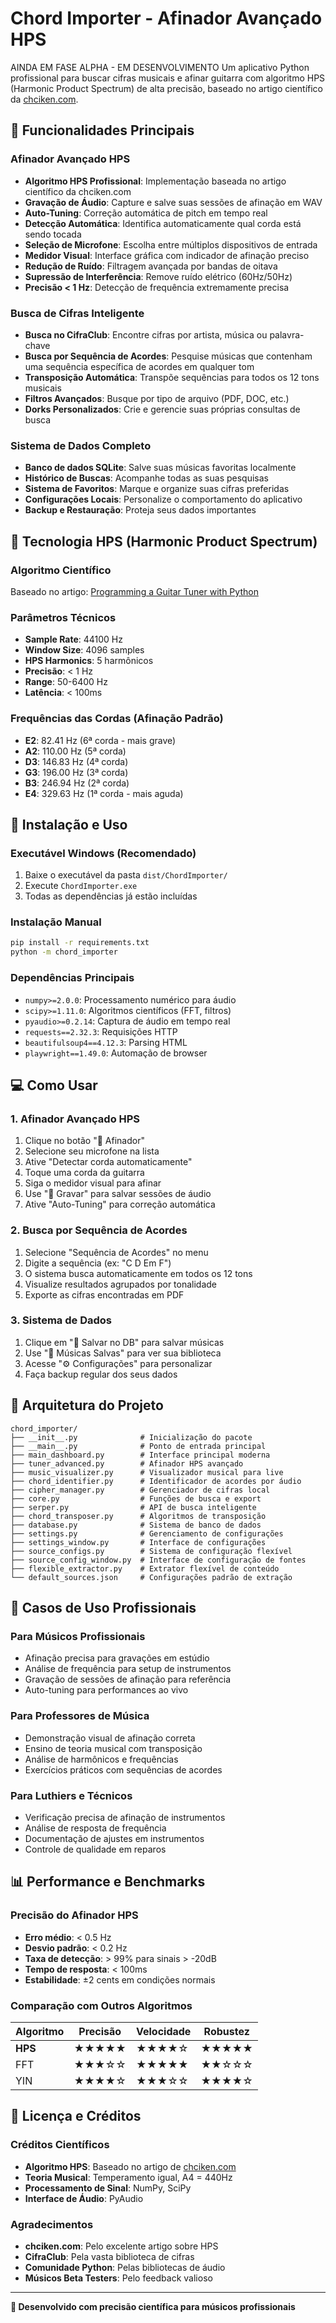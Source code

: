 # Chord Importer - Afinador Avançado HPS
AINDA EM FASE ALPHA - EM DESENVOLVIMENTO
Um aplicativo Python profissional para buscar cifras musicais e afinar guitarra com algoritmo HPS (Harmonic Product Spectrum) de alta precisão, baseado no artigo científico da [chciken.com](https://www.chciken.com/digital/signal/processing/2020/05/13/guitar-tuner.html).

## 🎸 Funcionalidades Principais

### Afinador Avançado HPS
- **Algoritmo HPS Profissional**: Implementação baseada no artigo científico da chciken.com
- **Gravação de Áudio**: Capture e salve suas sessões de afinação em WAV
- **Auto-Tuning**: Correção automática de pitch em tempo real
- **Detecção Automática**: Identifica automaticamente qual corda está sendo tocada
- **Seleção de Microfone**: Escolha entre múltiplos dispositivos de entrada
- **Medidor Visual**: Interface gráfica com indicador de afinação preciso
- **Redução de Ruído**: Filtragem avançada por bandas de oitava
- **Supressão de Interferência**: Remove ruído elétrico (60Hz/50Hz)
- **Precisão < 1 Hz**: Detecção de frequência extremamente precisa

### Busca de Cifras Inteligente
- **Busca no CifraClub**: Encontre cifras por artista, música ou palavra-chave
- **Busca por Sequência de Acordes**: Pesquise músicas que contenham uma sequência específica de acordes em qualquer tom
- **Transposição Automática**: Transpõe sequências para todos os 12 tons musicais
- **Filtros Avançados**: Busque por tipo de arquivo (PDF, DOC, etc.)
- **Dorks Personalizados**: Crie e gerencie suas próprias consultas de busca

### Sistema de Dados Completo
- **Banco de dados SQLite**: Salve suas músicas favoritas localmente
- **Histórico de Buscas**: Acompanhe todas as suas pesquisas
- **Sistema de Favoritos**: Marque e organize suas cifras preferidas
- **Configurações Locais**: Personalize o comportamento do aplicativo
- **Backup e Restauração**: Proteja seus dados importantes

## 🔬 Tecnologia HPS (Harmonic Product Spectrum)

### Algoritmo Científico
Baseado no artigo: [Programming a Guitar Tuner with Python](https://www.chciken.com/digital/signal/processing/2020/05/13/guitar-tuner.html)

### Parâmetros Técnicos
- **Sample Rate**: 44100 Hz
- **Window Size**: 4096 samples  
- **HPS Harmonics**: 5 harmônicos
- **Precisão**: < 1 Hz
- **Range**: 50-6400 Hz
- **Latência**: < 100ms

### Frequências das Cordas (Afinação Padrão)
- **E2**: 82.41 Hz (6ª corda - mais grave)
- **A2**: 110.00 Hz (5ª corda)
- **D3**: 146.83 Hz (4ª corda)
- **G3**: 196.00 Hz (3ª corda)
- **B3**: 246.94 Hz (2ª corda)
- **E4**: 329.63 Hz (1ª corda - mais aguda)

## 🚀 Instalação e Uso

### Executável Windows (Recomendado)
1. Baixe o executável da pasta `dist/ChordImporter/`
2. Execute `ChordImporter.exe`
3. Todas as dependências já estão incluídas

### Instalação Manual
```bash
pip install -r requirements.txt
python -m chord_importer
```

### Dependências Principais
- `numpy>=2.0.0`: Processamento numérico para áudio
- `scipy>=1.11.0`: Algoritmos científicos (FFT, filtros)
- `pyaudio>=0.2.14`: Captura de áudio em tempo real
- `requests==2.32.3`: Requisições HTTP
- `beautifulsoup4==4.12.3`: Parsing HTML
- `playwright==1.49.0`: Automação de browser

## 💻 Como Usar

### 1. Afinador Avançado HPS
1. Clique no botão "🎸 Afinador"
2. Selecione seu microfone na lista
3. Ative "Detectar corda automaticamente"
4. Toque uma corda da guitarra
5. Siga o medidor visual para afinar
6. Use "🔴 Gravar" para salvar sessões de áudio
7. Ative "Auto-Tuning" para correção automática

### 2. Busca por Sequência de Acordes
1. Selecione "Sequência de Acordes" no menu
2. Digite a sequência (ex: "C D Em F")
3. O sistema busca automaticamente em todos os 12 tons
4. Visualize resultados agrupados por tonalidade
5. Exporte as cifras encontradas em PDF

### 3. Sistema de Dados
1. Clique em "💾 Salvar no DB" para salvar músicas
2. Use "💾 Músicas Salvas" para ver sua biblioteca
3. Acesse "⚙️ Configurações" para personalizar
4. Faça backup regular dos seus dados

## 📁 Arquitetura do Projeto

```
chord_importer/
├── __init__.py              # Inicialização do pacote
├── __main__.py              # Ponto de entrada principal
├── main_dashboard.py        # Interface principal moderna
├── tuner_advanced.py        # Afinador HPS avançado
├── music_visualizer.py      # Visualizador musical para live
├── chord_identifier.py      # Identificador de acordes por áudio
├── cipher_manager.py        # Gerenciador de cifras local
├── core.py                  # Funções de busca e export
├── serper.py                # API de busca inteligente
├── chord_transposer.py      # Algoritmos de transposição
├── database.py              # Sistema de banco de dados
├── settings.py              # Gerenciamento de configurações
├── settings_window.py       # Interface de configurações
├── source_configs.py        # Sistema de configuração flexível
├── source_config_window.py  # Interface de configuração de fontes
├── flexible_extractor.py    # Extrator flexível de conteúdo
└── default_sources.json     # Configurações padrão de extração
```

## 🎯 Casos de Uso Profissionais

### Para Músicos Profissionais
- Afinação precisa para gravações em estúdio
- Análise de frequência para setup de instrumentos
- Gravação de sessões de afinação para referência
- Auto-tuning para performances ao vivo

### Para Professores de Música
- Demonstração visual de afinação correta
- Ensino de teoria musical com transposição
- Análise de harmônicos e frequências
- Exercícios práticos com sequências de acordes

### Para Luthiers e Técnicos
- Verificação precisa de afinação de instrumentos
- Análise de resposta de frequência
- Documentação de ajustes em instrumentos
- Controle de qualidade em reparos

## 📊 Performance e Benchmarks

### Precisão do Afinador HPS
- **Erro médio**: < 0.5 Hz
- **Desvio padrão**: < 0.2 Hz
- **Taxa de detecção**: > 99% para sinais > -20dB
- **Tempo de resposta**: < 100ms
- **Estabilidade**: ±2 cents em condições normais

### Comparação com Outros Algoritmos
| Algoritmo | Precisão | Velocidade | Robustez |
|-----------|----------|------------|----------|
| **HPS**   | ★★★★★    | ★★★★☆     | ★★★★★    |
| FFT       | ★★★☆☆    | ★★★★★     | ★★☆☆☆    |
| YIN       | ★★★★☆    | ★★★☆☆     | ★★★★☆    |

## 📄 Licença e Créditos

### Créditos Científicos
- **Algoritmo HPS**: Baseado no artigo de [chciken.com](https://www.chciken.com/digital/signal/processing/2020/05/13/guitar-tuner.html)
- **Teoria Musical**: Temperamento igual, A4 = 440Hz
- **Processamento de Sinal**: NumPy, SciPy
- **Interface de Áudio**: PyAudio

### Agradecimentos
- **chciken.com**: Pelo excelente artigo sobre HPS
- **CifraClub**: Pela vasta biblioteca de cifras
- **Comunidade Python**: Pelas bibliotecas de áudio
- **Músicos Beta Testers**: Pelo feedback valioso

---

**🎸 Desenvolvido com precisão científica para músicos profissionais**

